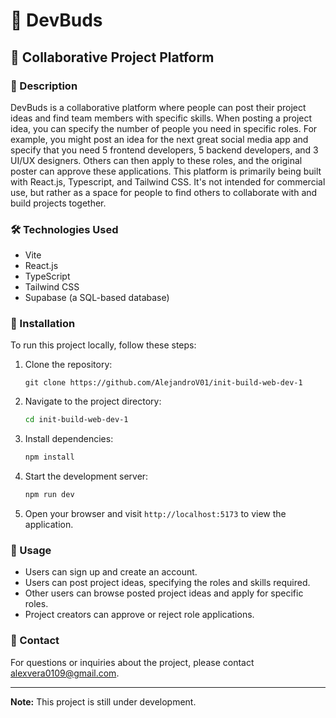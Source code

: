 # 🌟 DevBuds

## 🤝 Collaborative Project Platform

### 📝 Description

DevBuds is a collaborative platform where people can post their project ideas and find team members with specific skills. When posting a project idea, you can specify the number of people you need in specific roles. For example, you might post an idea for the next great social media app and specify that you need 5 frontend developers, 5 backend developers, and 3 UI/UX designers. Others can then apply to these roles, and the original poster can approve these applications. This platform is primarily being built with React.js, Typescript, and Tailwind CSS. It's not intended for commercial use, but rather as a space for people to find others to collaborate with and build projects together.

### 🛠️ Technologies Used

- Vite
- React.js
- TypeScript
- Tailwind CSS
- Supabase (a SQL-based database)

### 🚀 Installation

To run this project locally, follow these steps:

1. Clone the repository:

   ```
   git clone https://github.com/AlejandroV01/init-build-web-dev-1
   ```

2. Navigate to the project directory:

   ```bash
   cd init-build-web-dev-1
   ```

3. Install dependencies:

   ```bash
   npm install
   ```

4. Start the development server:

   ```bash
   npm run dev
   ```

5. Open your browser and visit `http://localhost:5173` to view the application.

### 🎯 Usage

- Users can sign up and create an account.
- Users can post project ideas, specifying the roles and skills required.
- Other users can browse posted project ideas and apply for specific roles.
- Project creators can approve or reject role applications.

### 📧 Contact

For questions or inquiries about the project, please contact [alexvera0109@gmail.com](mailto:alexvera0109@gmail.com).

---
**Note:** This project is still under development.
